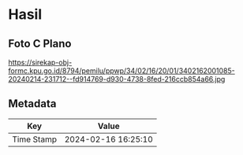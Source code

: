 # Hasil

## Foto C Plano

https://sirekap-obj-formc.kpu.go.id/8794/pemilu/ppwp/34/02/16/20/01/3402162001085-20240214-231712--fd914769-d930-4738-8fed-216ccb854a66.jpg


## Metadata

| Key        | Value               |
| ---------- | ------------------- |
| Time Stamp | 2024-02-16 16:25:10 |



